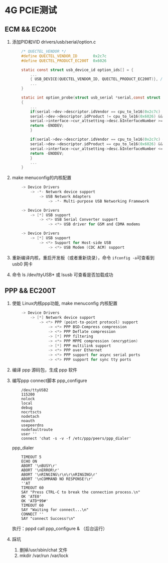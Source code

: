 # 4G PCIE测试

## ECM && EC200t
1. 添加PID和VID drivers/usb/serial/option.c
    ```C
        /* QUECTEL_VENDOR */
        #define QUECTEL_VENDOR_ID		0x2c7c
        #define QUECTEL_PRODUCT_EC200T	0x6026

        static const struct usb_device_id option_ids[] = {
            ...
            { USB_DEVICE(QUECTEL_VENDOR_ID, QUECTEL_PRODUCT_EC200T)}, /* QUECTEL EC200T */
            ...
        }

        static int option_probe(struct usb_serial *serial,const struct usb_device_id *id)
        {
            ...
            if(serial->dev->descriptor.idVendor == cpu_to_le16(0x2c7c) &&
            serial->dev->descriptor.idProduct != cpu_to_le16(0x6026) &&
            serial->interface->cur_altsetting->desc.bInterfaceNumber >= 4) {
            return -ENODEV;
            }

            if(serial->dev->descriptor.idVendor == cpu_to_le16(0x2c7c) &&
            serial->dev->descriptor.idProduct == cpu_to_le16(0x6026) &&
            serial->interface->cur_altsetting->desc.bInterfaceNumber <= 1) {
            return -ENODEV;
            }
            ...
        }
    ```
2. make menuconfig的内核配置
    ```C
        -> Device Drivers
            -> -*- Network device support
                -> USB Network Adapters
                    -> -*- Multi-purpose USB Networking Framework

        -> Device Drivers
            -> [*] USB support
                -> <*> USB Serial Converter support
                    -> <*> USB driver for GSM and CDMA modems

        -> Device Drivers
            -> [*] USB support
                -> <*> Support for Host-side USB
                    -> <*> USB Modem (CDC ACM) support
    ```

3. 重新编译内核，重启开发板（或者重新烧录），命令 `ifconfig -a`可查看到usb0 网卡
4. 命令 ls /dev/ttyUSB* 或 lsusb 可查看是否加载成功

## PPP  && EC200T
1. 使能 Linux内核ppp功能, make menuconfig 内核配置
    ```C
        -> Device Drivers
            -> [*] Network device support
                -> <*> PPP (point-to-point protocol) support
                    -> <*> PPP BSD-Compress compression
                    -> <*> PPP Deflate compression
                    -> [*] PPP filtering
                    -> <*> PPP MPPE compression (encryption)
                    -> [*] PPP multilink support
                    -> <*> PPP over Ethernet
                    -> <*> PPP support for async serial ports
                    -> <*> PPP support for sync tty ports
    ```
2. 编译 ppp 源码包，生成 ppp 软件
3. 编写ppp connect脚本
    ppp_configure
    ```
        /dev/ttyUSB2
        115200
        nolock
        local
        debug
        nocrtscts
        nodetach
        noauth
        usepeerdns
        nodefaultroute
        user ''
        connect 'chat -s -v -f /etc/ppp/peers/ppp_dialer'
    ```

    ppp_dialer
    ```
        TIMEOUT 5
        ECHO ON
        ABORT '\nBUSY\r'
        ABORT '\nERROR\r'
        ABORT '\nRINGING\r\n\r\nRINGING\r'
        ABORT '\nCOMMAND NO RESPONSE!\r'
        ''AT
        TIMEOUT 60
        SAY "Press CTRL-C to break the connection process.\n"
        OK 'ATE0'
        OK 'ATD*99#'
        TIMEOUT 60
        SAY "Waiting for connect...\n"
        CONNECT ''
        SAY "connect Success!\n"
    ```

    执行：pppd call ppp_configure & （后台运行）
4. 踩坑
    1. 删掉/usr/sbin/chat 文件
    2. mkdir /var/run /var/lock

